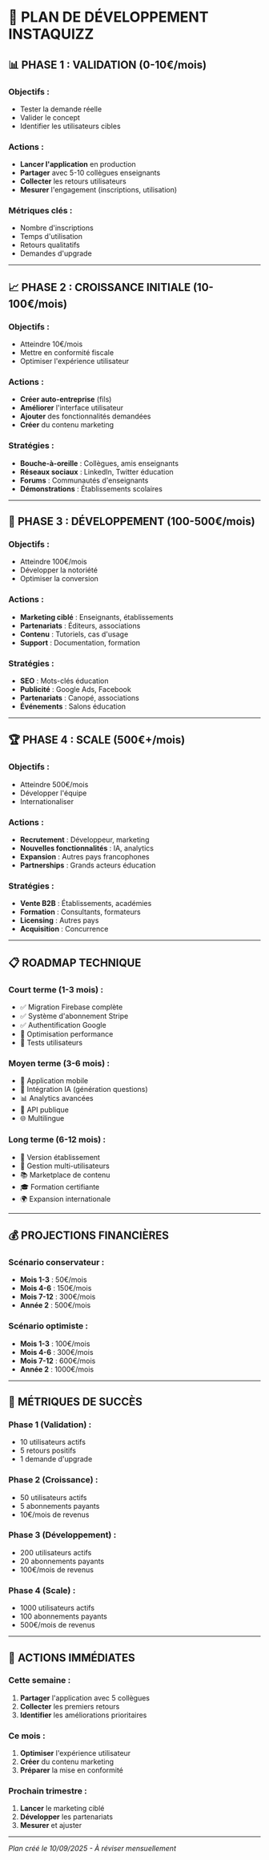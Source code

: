 # 🚀 PLAN DE DÉVELOPPEMENT INSTAQUIZZ

## 📊 **PHASE 1 : VALIDATION (0-10€/mois)**

### **Objectifs :**
- Tester la demande réelle
- Valider le concept
- Identifier les utilisateurs cibles

### **Actions :**
- **Lancer l'application** en production
- **Partager** avec 5-10 collègues enseignants
- **Collecter** les retours utilisateurs
- **Mesurer** l'engagement (inscriptions, utilisation)

### **Métriques clés :**
- Nombre d'inscriptions
- Temps d'utilisation
- Retours qualitatifs
- Demandes d'upgrade

---

## 📈 **PHASE 2 : CROISSANCE INITIALE (10-100€/mois)**

### **Objectifs :**
- Atteindre 10€/mois
- Mettre en conformité fiscale
- Optimiser l'expérience utilisateur

### **Actions :**
- **Créer auto-entreprise** (fils)
- **Améliorer** l'interface utilisateur
- **Ajouter** des fonctionnalités demandées
- **Créer** du contenu marketing

### **Stratégies :**
- **Bouche-à-oreille** : Collègues, amis enseignants
- **Réseaux sociaux** : LinkedIn, Twitter éducation
- **Forums** : Communautés d'enseignants
- **Démonstrations** : Établissements scolaires

---

## 🎯 **PHASE 3 : DÉVELOPPEMENT (100-500€/mois)**

### **Objectifs :**
- Atteindre 100€/mois
- Développer la notoriété
- Optimiser la conversion

### **Actions :**
- **Marketing ciblé** : Enseignants, établissements
- **Partenariats** : Éditeurs, associations
- **Contenu** : Tutoriels, cas d'usage
- **Support** : Documentation, formation

### **Stratégies :**
- **SEO** : Mots-clés éducation
- **Publicité** : Google Ads, Facebook
- **Partenariats** : Canopé, associations
- **Événements** : Salons éducation

---

## 🏆 **PHASE 4 : SCALE (500€+/mois)**

### **Objectifs :**
- Atteindre 500€/mois
- Développer l'équipe
- Internationaliser

### **Actions :**
- **Recrutement** : Développeur, marketing
- **Nouvelles fonctionnalités** : IA, analytics
- **Expansion** : Autres pays francophones
- **Partnerships** : Grands acteurs éducation

### **Stratégies :**
- **Vente B2B** : Établissements, académies
- **Formation** : Consultants, formateurs
- **Licensing** : Autres pays
- **Acquisition** : Concurrence

---

## 📋 **ROADMAP TECHNIQUE**

### **Court terme (1-3 mois) :**
- ✅ Migration Firebase complète
- ✅ Système d'abonnement Stripe
- ✅ Authentification Google
- 🔄 Optimisation performance
- 🔄 Tests utilisateurs

### **Moyen terme (3-6 mois) :**
- 📱 Application mobile
- 🤖 Intégration IA (génération questions)
- 📊 Analytics avancées
- 🔗 API publique
- 🌐 Multilingue

### **Long terme (6-12 mois) :**
- 🏫 Version établissement
- 👥 Gestion multi-utilisateurs
- 📚 Marketplace de contenu
- 🎓 Formation certifiante
- 🌍 Expansion internationale

---

## 💰 **PROJECTIONS FINANCIÈRES**

### **Scénario conservateur :**
- **Mois 1-3** : 50€/mois
- **Mois 4-6** : 150€/mois
- **Mois 7-12** : 300€/mois
- **Année 2** : 500€/mois

### **Scénario optimiste :**
- **Mois 1-3** : 100€/mois
- **Mois 4-6** : 300€/mois
- **Mois 7-12** : 600€/mois
- **Année 2** : 1000€/mois

---

## 🎯 **MÉTRIQUES DE SUCCÈS**

### **Phase 1 (Validation) :**
- 10 utilisateurs actifs
- 5 retours positifs
- 1 demande d'upgrade

### **Phase 2 (Croissance) :**
- 50 utilisateurs actifs
- 5 abonnements payants
- 10€/mois de revenus

### **Phase 3 (Développement) :**
- 200 utilisateurs actifs
- 20 abonnements payants
- 100€/mois de revenus

### **Phase 4 (Scale) :**
- 1000 utilisateurs actifs
- 100 abonnements payants
- 500€/mois de revenus

---

## 🚀 **ACTIONS IMMÉDIATES**

### **Cette semaine :**
1. **Partager** l'application avec 5 collègues
2. **Collecter** les premiers retours
3. **Identifier** les améliorations prioritaires

### **Ce mois :**
1. **Optimiser** l'expérience utilisateur
2. **Créer** du contenu marketing
3. **Préparer** la mise en conformité

### **Prochain trimestre :**
1. **Lancer** le marketing ciblé
2. **Développer** les partenariats
3. **Mesurer** et ajuster

---

*Plan créé le 10/09/2025 - À réviser mensuellement*




